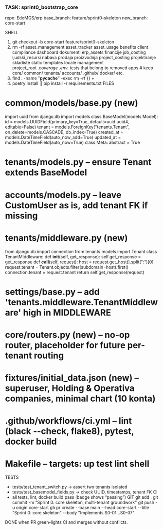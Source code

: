### TASK: sprint0_bootstrap_core
repo: EdoMGS/erp
base_branch: feature/sprint0-skeleton
new_branch: core-start

SHELL
1. git checkout -b core-start feature/sprint0-skeleton
2. rm -rf asset_management asset_tracker asset_usage benefits client compliance dashboard dokumenti erp_assets financije job_costing ljudski_resursi nabava prodaja proizvodnja project_costing projektiranje skladiste static templates locale management \
        project_root *.coverage .env.* tests that belong to removed apps        # keep core/ common/ tenants/ accounts/ .github/ docker/ etc.
3. find . -name "__pycache__" -exec rm -rf {} +
4. poetry install || pip install -r requirements.txt
FILES
# common/models/base.py  (new)
import uuid
from django.db import models
class BaseModel(models.Model):
    id = models.UUIDField(primary_key=True, default=uuid.uuid4, editable=False)
    tenant = models.ForeignKey("tenants.Tenant", on_delete=models.CASCADE, db_index=True)
    created_at = models.DateTimeField(auto_now_add=True)
    updated_at = models.DateTimeField(auto_now=True)
    class Meta: abstract = True
# tenants/models.py  – ensure Tenant extends BaseModel
# accounts/models.py – leave CustomUser as is, add tenant FK if missing
# tenants/middleware.py  (new)
from django.db import connection
from tenants.models import Tenant
class TenantMiddleware:
    def __init__(self, get_response): self.get_response = get_response
    def __call__(self, request):
        host = request.get_host().split(":")[0]
        request.tenant = Tenant.objects.filter(subdomain=host).first()
        connection.tenant = request.tenant
        return self.get_response(request)
# settings/base.py – add 'tenants.middleware.TenantMiddleware' high in MIDDLEWARE
# core/routers.py  (new) – no-op router, placeholder for future per-tenant routing
# fixtures/initial_data.json  (new) – superuser, Holding & Operativa companies, minimal chart (10 konta)
# .github/workflows/ci.yml – lint (black --check, flake8), pytest, docker build
# Makefile – targets: up test lint shell
TESTS
- tests/test_tenant_switch.py → assert two tenants isolated
- tests/test_basemodel_fields.py → check UUID, timestamps, tenant FK
CI
- all tests, lint, docker build pass (badge shows “passing”)
GIT
git add .
git commit -m "Sprint 0: core skeleton, multi-tenant groundwork"
git push -u origin core-start
gh pr create --base main --head core-start --title "Sprint 0: core skeleton" --body "Implements S0-01…S0-07"

DONE when PR green-lights CI and merges without conflicts.
